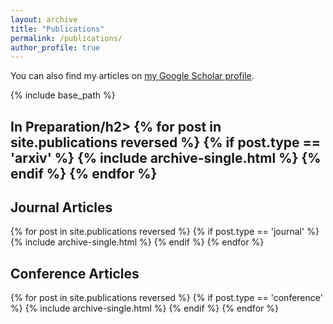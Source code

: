 ```yaml
---
layout: archive
title: "Publications"
permalink: /publications/
author_profile: true
---
```


You can also find my articles on <a href="https://scholar.google.com/citations?user=KzOjvNEAAAAJ&hl=en">my Google Scholar profile</a>.

{% include base_path %}

<h2>In Preparation/h2>
{% for post in site.publications reversed %}
  {% if post.type == 'arxiv' %}
    {% include archive-single.html %}
  {% endif %}
{% endfor %}

<h2>Journal Articles</h2>
{% for post in site.publications reversed %}
  {% if post.type == 'journal' %}
    {% include archive-single.html %}
  {% endif %}
{% endfor %}

<h2>Conference Articles</h2>
{% for post in site.publications reversed %}
  {% if post.type == 'conference' %}
    {% include archive-single.html %}
  {% endif %}
{% endfor %}

